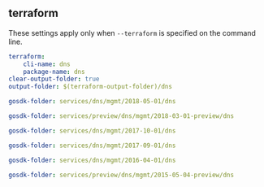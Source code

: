 
## terraform

These settings apply only when `--terraform` is specified on the command line.

``` yaml $(terraform)
terraform:
    cli-name: dns
    package-name: dns
clear-output-folder: true
output-folder: $(terraform-output-folder)/dns
```

``` yaml $(tag) == 'package-2018-05' && $(terraform)
gosdk-folder: services/dns/mgmt/2018-05-01/dns
```

``` yaml $(tag) == 'package-2018-03-preview' && $(terraform)
gosdk-folder: services/preview/dns/mgmt/2018-03-01-preview/dns
```

``` yaml $(tag) == 'package-2017-10' && $(terraform)
gosdk-folder: services/dns/mgmt/2017-10-01/dns
```

``` yaml $(tag) == 'package-2017-09' && $(terraform)
gosdk-folder: services/dns/mgmt/2017-09-01/dns
```

``` yaml $(tag) == 'package-2016-04' && $(terraform)
gosdk-folder: services/dns/mgmt/2016-04-01/dns
```

``` yaml $(tag) == 'package-2015-05-preview' && $(terraform)
gosdk-folder: services/preview/dns/mgmt/2015-05-04-preview/dns
```
